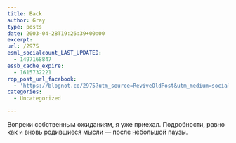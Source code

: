 ```yaml
---
title: Back
author: Gray
type: posts
date: 2003-04-28T19:26:39+00:00
excerpt:
url: /2975
esml_socialcount_LAST_UPDATED:
  - 1497168847
essb_cache_expire:
  - 1615732221
rop_post_url_facebook:
  - 'https://blognot.co/2975?utm_source=ReviveOldPost&utm_medium=social&utm_campaign=ReviveOldPost'
categories:
  - Uncategorized

---
```








Вопреки собственным ожиданиям, я уже приехал. Подробности, равно как и вновь родившиеся мысли &#8212; после небольшой паузы.